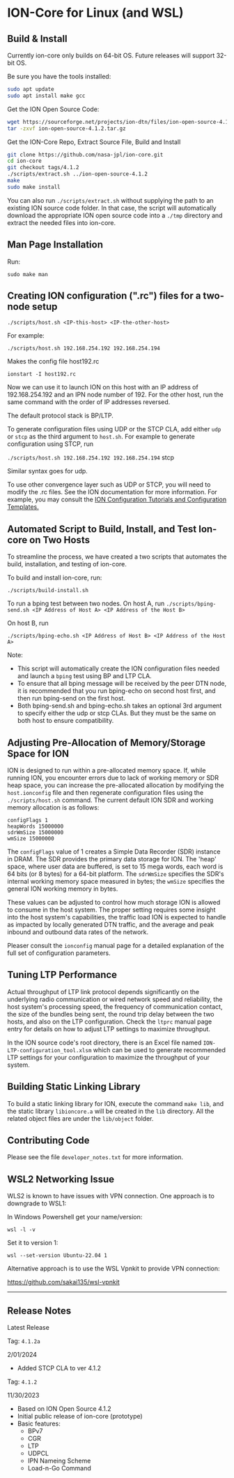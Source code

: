 # ION-Core for Linux (and WSL)

## Build & Install

Currently ion-core only builds on 64-bit OS. Future releases will support 32-bit OS.

Be sure you have the tools installed:
```bash
sudo apt update
sudo apt install make gcc
```

Get the ION Open Source Code:
```bash
wget https://sourceforge.net/projects/ion-dtn/files/ion-open-source-4.1.2.tar.gz
tar -zxvf ion-open-source-4.1.2.tar.gz
```

Get the ION-Core Repo, Extract Source File, Build and Install
```bash
git clone https://github.com/nasa-jpl/ion-core.git
cd ion-core
git checkout tags/4.1.2
./scripts/extract.sh ../ion-open-source-4.1.2
make
sudo make install
```

You can also run `./scripts/extract.sh` without supplying the path to an existing ION source code folder. In that case, the script will automatically download the appropriate ION open source code into a `./tmp` directory and extract the needed files into ion-core.

## Man Page Installation

Run:

`sudo make man`

## Creating ION configuration (".rc") files for a two-node setup

`./scripts/host.sh <IP-this-host> <IP-the-other-host>`

For example:

`./scripts/host.sh 192.168.254.192 192.168.254.194`

Makes the config file host192.rc

`ionstart -I host192.rc`

Now we can use it to launch ION on this host with an IP address of 192.168.254.192 and an IPN node number of 192. For the other host, run the same command with the order of IP addresses reversed.

The default protocol stack is BP/LTP. 

To generate configuration files using UDP or the STCP CLA, add either `udp` or `stcp` as the third argument to `host.sh`. For example to generate configuration using STCP, run 

`./scripts/host.sh 192.168.254.192 192.168.254.194` stcp

Similar syntax goes for udp.

To use other convergence layer such as UDP or STCP, you will need to modify the .rc files. See the ION documentation for more information. For example, you may consult the [ION Configuration Tutorials and Configuration Templates.](https://nasa-jpl.github.io/ION-DTN/Basic-Configuration-File-Tutorial/)

## Automated Script to Build, Install, and Test Ion-core on Two Hosts

To streamline the process, we have created a two scripts that automates the build, installation, and testing of ion-core.

To build and install ion-core, run:

`./scripts/build-install.sh`

To run a bping test between two nodes. On host A, run
`./scripts/bping-send.sh <IP Address of Host A> <IP Address of the Host B>`

On host B, run

`./scripts/bping-echo.sh <IP Address of Host B> <IP Address of the Host A>`

Note:
* This script will automatically create the ION configuration files needed and launch a `bping` test using BP and LTP CLA.
* To ensure that all bping message will be received by the peer DTN node, it is recommended that you run bping-echo on second host first, and then run bping-send on the first host.
* Both bping-send.sh and bping-echo.sh takes an optional 3rd argument to specify either the udp or stcp CLAs. But they must be the same on both host to ensure compatibility.

## Adjusting Pre-Allocation of Memory/Storage Space for ION

ION is designed to run within a pre-allocated memory space. If, while running ION, you encounter errors due to lack of working memory or SDR heap space, you can increase the pre-allocated allocation by modifying the `host.ionconfig` file and then regenerate configuration files using the `./scripts/host.sh` command. The current default ION SDR and working memory allocation is as follows:

```
configFlags 1
heapWords 15000000
sdrWmSize 15000000
wmSize 15000000
```

The `configFlags` value of 1 creates a Simple Data Recorder (SDR) instance in DRAM. The SDR provides the primary data storage for ION. The 'heap' space, where user data are buffered, is set to 15 mega words, each word is 64 bits (or 8 bytes) for a 64-bit platform. The `sdrWmSize` specifies the SDR's internal working memory space measured in bytes; the `wmSize` specifies the general ION working memory in bytes.

These values can be adjusted to control how much storage ION is allowed to consume in the host system. The proper setting requires some insight into the host system's capabilities, the traffic load ION is expected to handle as impacted by locally generated DTN traffic, and the average and peak inbound and outbound data rates of the network.

Pleaser consult the `ionconfig` manual page for a detailed explanation of the full set of configuration parameters.

## Tuning LTP Performance

Actual throughput of LTP link protocol depends significantly on the underlying radio communication or wired network speed and reliability, the host system's processing speed, the frequency of communication contact, the size of the bundles being sent, the round trip delay between the two hosts, and also on the LTP configuration. Check the `ltprc` manual page entry for details on how to adjust LTP settings to maximize throughput.

In the ION source code's root directory, there is an Excel file named `ION-LTP-configuration_tool.xlsm` which can be used to generate recommended LTP settings for your configuration to maximize the throughput of your system.

## Building Static Linking Library

To build a static linking library for ION, execute the command `make lib`, and the static library `libioncore.a` will be created in the `lib` directory. All the related object files are under the `lib/object` folder.

## Contributing Code

Please see the file `developer_notes.txt` for more information.

## WSL2 Networking Issue

WLS2 is known to have issues with VPN connection. One approach is to downgrade to WSL1:

In Windows Powershell get your name/version:

`wsl -l -v`

Set it to version 1:

`wsl --set-version Ubuntu-22.04 1`

Alternative approach is to use the WSL Vpnkit to provide VPN connection:

https://github.com/sakai135/wsl-vpnkit

--------------------------

## Release Notes

Latest Release

Tag: `4.1.2a`

2/01/2024

* Added STCP CLA to ver 4.1.2

Tag: `4.1.2`

11/30/2023

* Based on ION Open Source 4.1.2
* Initial public release of ion-core (prototype)
* Basic features:
  * BPv7
  * CGR
  * LTP
  * UDPCL
  * IPN Nameing Scheme
  * Load-n-Go Command


